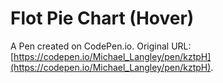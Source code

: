 # Flot Pie Chart (Hover)

A Pen created on CodePen.io. Original URL: [https://codepen.io/Michael_Langley/pen/kztpH](https://codepen.io/Michael_Langley/pen/kztpH).

